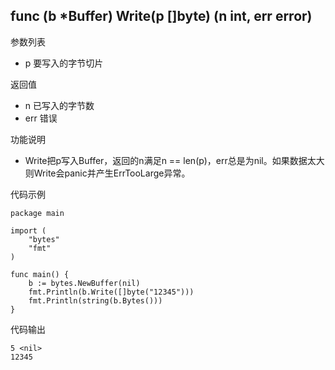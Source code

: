 ## func (b *Buffer) Write(p []byte) (n int, err error)

参数列表

- p 要写入的字节切片

返回值

- n 已写入的字节数
- err 错误

功能说明

- Write把p写入Buffer，返回的n满足n == len(p)，err总是为nil。如果数据太大则Write会panic并产生ErrTooLarge异常。

代码示例

	package main
	
	import (
		"bytes"
		"fmt"
	)
	
	func main() {
		b := bytes.NewBuffer(nil)
		fmt.Println(b.Write([]byte("12345")))
		fmt.Println(string(b.Bytes()))
	}
	
代码输出

	5 <nil>
	12345
